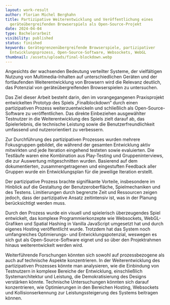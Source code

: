 ```yaml
---
layout: work-result
author: Florian Michel Berghahn
title: Partizipative Weiterentwicklung und Veröffentlichung eines
  geräteübergreifenden Browserspiels als Open-Source-Projekt
date: 2024-04-04
type: Bachelorarbeit
visibility: published
status: finished
keywords: Gerätegrenzenübergreifende Browserspiele, partizipativer
  Entwicklungsprozess, Open-Source-Software, Websockets, WebGL
thumbnail: /assets/uploads/final-blockdown.webp
---
```

Angesichts der wachsenden Bedeutung verteilter Systeme, der vielfältigen Nutzung von Multimedia-Inhalten auf unterschiedlichen Geräten und der fortlaufenden Weiterentwicklung von Browsern wird die Relevanz deutlich, das Potenzial von geräteübergreifenden Browserspielen zu untersuchen.

Das Ziel dieser Arbeit besteht darin, den im vorangegangenen Praxisprojekt entwickelten Prototyp des Spiels „Finalblockdown“ durch einen partizipativen Prozess weiterzuentwickeln und schließlich als Open-Source-Software zu veröffentlichen. Das direkte Einbeziehen ausgewählter Testnutzer in die Weiterentwicklung des Spiels zielt darauf ab, das Spielerlebnis, die technische Leistung sowie die Benutzerfreundlichkeit umfassend und nutzerorientiert zu verbessern.

Zur Durchführung des partizipativen Prozesses wurden mehrere Fokusgruppen gebildet, die während der gesamten Entwicklung aktiv mitwirkten und jede Iteration eingehend testeten sowie evaluierten. Die Testläufe waren eine Kombination aus Play-Testing und Gruppeninterviews, die zur Auswertung mitgeschnitten wurden. Basierend auf dem dokumentierten, zusammengetragenen und eingestuften Feedback aller Gruppen wurde ein Entwicklungsplan für die jeweilige Iteration erstellt.

Der partizipative Prozess brachte signifikante Vorteile, insbesondere im Hinblick auf die Gestaltung der Benutzeroberfläche, Spielmechaniken und des Testens. Limitierungen durch begrenzte Zeit und Ressourcen zeigen jedoch, dass der partizipative Ansatz zeitintensiv ist, was in der Planung berücksichtigt werden muss.

Durch den Prozess wurde ein visuell und spielerisch überzeugendes Spiel entwickelt, das komplexe Programmierkonzepte wie Websockets, WebGL-Grafiken und Spatial Hashing in Vanilla JavaScript umgesetzt hat und durch eigenes Hosting veröffentlicht wurde. Trotzdem hat das System noch umfangreiches Optimierungs- und Entwicklungspotenzial, weswegen es sich gut als Open-Source-Software eignet und so über den Projektrahmen hinaus weiterentwickelt werden wird.

Weiterführende Forschungen könnten sich sowohl auf prozessbezogene als auch auf technische Aspekte konzentrieren. In der Weiterentwicklung des partizipativen Prozesses könnte man analysieren, wie die Einbindung von Testnutzern in komplexe Bereiche der Entwicklung, einschließlich Systemarchitektur und Leistung, die Demokratisierung des Designs verstärken könnte. Technische Untersuchungen könnten sich darauf konzentrieren, wie Optimierungen in den Bereichen Hosting, Websockets und Kollisionserkennung zur Leistungssteigerung des Systems beitragen können.

